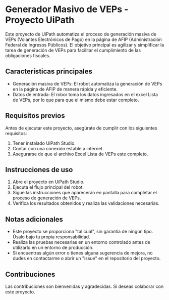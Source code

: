 # Generador Masivo de VEPs - Proyecto UiPath

Este proyecto de UiPath automatiza el proceso de generación masiva de VEPs (Volantes Electrónicos de Pago) en la página de AFIP (Administración Federal de Ingresos Públicos). El objetivo principal es agilizar y simplificar la tarea de generación de VEPs para facilitar el cumplimiento de las obligaciones fiscales.

## Características principales

- Generación masiva de VEPs: El robot automatiza la generación de VEPs en la página de AFIP de manera rápida y eficiente.
- Datos de entrada: El robor toma los datos ingresados en el excel Lista de VEPs, por lo que para que el mismo debe estar completo.

## Requisitos previos

Antes de ejecutar este proyecto, asegúrate de cumplir con los siguientes requisitos:

1. Tener instalado UiPath Studio.
2. Contar con una conexión estable a internet.
3. Asegurarse de que el archivo Excel Lista de VEPs este completo.

## Instrucciones de uso

1. Abre el proyecto en UiPath Studio.
2. Ejecuta el flujo principal del robot.
3. Sigue las instrucciones que aparecerán en pantalla para completar el proceso de generación de VEPs.
3. Verifica los resultados obtenidos y realiza las validaciones necesarias.

## Notas adicionales

- Este proyecto se proporciona "tal cual", sin garantía de ningún tipo. Úsalo bajo tu propia responsabilidad.
- Realiza las pruebas necesarias en un entorno controlado antes de utilizarlo en un entorno de producción.
- Si encuentras algún error o tienes alguna sugerencia de mejora, no dudes en contactarme o abrir un "issue" en el repositorio del proyecto.

## Contribuciones

Las contribuciones son bienvenidas y agradecidas. Si deseas colaborar con este proyecto.
